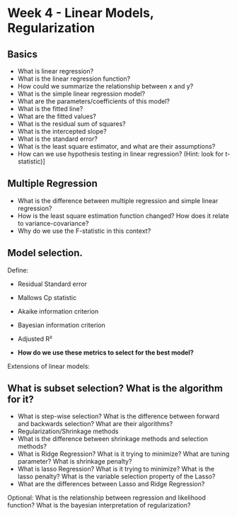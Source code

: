 # Week 4 - Linear Models, Regularization

## Basics
- What is linear regression?
- What is the linear regression function?
- How could we summarize the relationship between x and y?
- What is the simple linear regression model?
- What are the parameters/coefficients of this model?
- What is the fitted line?
- What  are the fitted values?
- What is the residual sum of squares?
- What is the intercepted slope?
- What is the standard error?
- What is the least square estimator, and what are their assumptions?
- How can we use hypothesis testing in linear regression? (Hint: look for t-statistic)]

## Multiple Regression

- What is the difference between multiple regression and simple linear regression?
- How is the least square estimation function changed? How does it relate to variance-covariance? 
- Why do we use the F-statistic in this context?

## Model selection.

 Define:

- Residual Standard error
- Mallows Cp statistic
- Akaike information criterion
- Bayesian information criterion
- Adjusted R² 

- **How do we use these metrics to select for the best model?**

Extensions of linear models:

## What is subset selection? What is the algorithm for it?

- What is step-wise selection? What is the difference between forward and backwards selection? What are their algorithms?
- Regularization/Shrinkage methods
- What is the difference between shrinkage methods and selection methods?
- What is Ridge Regression? What is it trying to minimize? What are tuning parameter? What is shrinkage penalty?
- What is lasso Regression? What is it trying to minimize? What is the lasso penalty? What is the variable selection property of the Lasso?
- What are the differences between Lasso and Ridge Regression?

Optional: What is the relationship between regression and likelihood function? What is the bayesian interpretation of regularization?